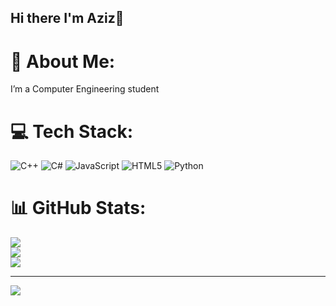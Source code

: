 ## Hi there I'm Aziz👋
# 💫 About Me:
I’m a Computer Engineering student 


# 💻 Tech Stack:
![C++](https://img.shields.io/badge/c++-%2300599C.svg?style=for-the-badge&logo=c%2B%2B&logoColor=white) ![C#](https://img.shields.io/badge/c%23-%23239120.svg?style=for-the-badge&logo=csharp&logoColor=white) ![JavaScript](https://img.shields.io/badge/javascript-%23323330.svg?style=for-the-badge&logo=javascript&logoColor=%23F7DF1E) ![HTML5](https://img.shields.io/badge/html5-%23E34F26.svg?style=for-the-badge&logo=html5&logoColor=white) ![Python](https://img.shields.io/badge/python-3670A0?style=for-the-badge&logo=python&logoColor=ffdd54)
# 📊 GitHub Stats:
![](https://github-readme-stats.vercel.app/api?username=Azizkr20&theme=dark&hide_border=false&include_all_commits=true&count_private=false)<br/>
![](https://github-readme-streak-stats.herokuapp.com/?user=Azizkr20&theme=dark&hide_border=false)<br/>
![](https://github-readme-stats.vercel.app/api/top-langs/?username=Azizkr20&theme=dark&hide_border=false&include_all_commits=true&count_private=false&layout=compact)

---
[![](https://visitcount.itsvg.in/api?id=Azizkr20&icon=0&color=0)](https://visitcount.itsvg.in)

<!-- Proudly created with GPRM ( https://gprm.itsvg.in ) -->
